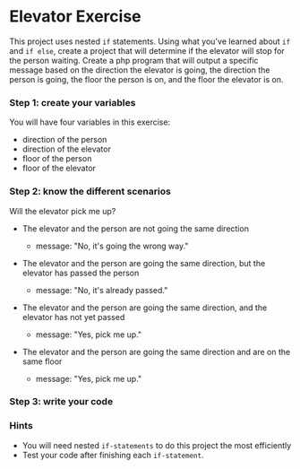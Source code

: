 # Elevator Exercise

This project uses nested `if` statements. Using what you've learned about `if` and `if else`, create a project that will determine if the elevator will stop for the person waiting. Create a php program that will output a specific message based on the direction the elevator is going, the direction the person is going, the floor the person is on, and the floor the elevator is on. 

### Step 1: create your variables
You will have four variables in this exercise: 
- direction of the person
- direction of the elevator
- floor of the person
- floor of the elevator

### Step 2: know the different scenarios
Will the elevator pick me up?

- The elevator and the person are not going the same direction
	- message: "No, it's going the wrong way."

- The elevator and the person are going the same direction, but the elevator has passed the person
	- message: "No, it's already passed."

- The elevator and the person are going the same direction, and the elevator has not yet passed
	- message: "Yes, pick me up."

- The elevator and the person are going the same direction and are on the same floor
	- message: "Yes, pick me up."

### Step 3: write your code

### Hints

- You will need nested `if-statements` to do this project the most efficiently
- Test your code after finishing each `if-statement`.
